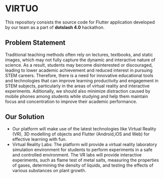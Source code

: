 # VIRTUO

This repository consists the source code for Flutter application developed by our team as a part of **dotslash 4.0** hackathon.

## Problem Statement
Traditional teaching methods often rely on lectures, textbooks, and static images, which may not fully capture the dynamic and interactive nature of science. As a result, students may become disinterested or discouraged, leading to lower academic achievement and reduced interest in pursuing STEM careers. Therefore, there is a need for innovative educational tools and technologies that can improve learning productivity and engagement in STEM subjects, particularly in the areas of virtual reality and interactive experiments. Aditionally, we should also minimize distraction caused by mobile phones among students while studying and help them maintain focus and concentration to improve their academic performance.

## Our Solution
* Our platform will make use of the latest technologies like Virtual Reality (VR), 3D modelling of objects and Flutter (Android,iOS and Web) for effective learning with fun.
* Virtual Reality Labs: The platform will provide a virtual reality laboratory simulation environment for students to perform experiments in a safe and controlled environment. The VR labs will provide interactive experiments, such as flame test of metal salts, measuring the properties of gases, determining the density of liquids, and testing the effects of various substances on plant growth.
